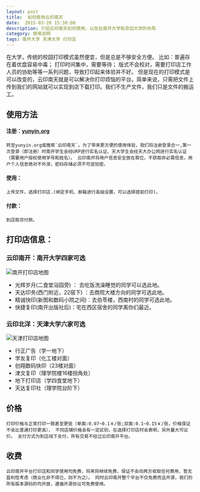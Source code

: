```yaml
---
layout: post
title:  如何使用云印南天
date:  2015-03-20 15:30:00
description: 介绍云印南天如何使用，以及在南开大学和添加大学的布局
category: 使用说明
tags: 南开大学 天津大学 打印店
---
```


在大学，传统的校园打印模式虽然便宜，但是总是不够安全方便。
比如：普遍存在着优盘容易中毒；
打印时间集中，需要等待；
版式不会校对，需要打印店工作人员的协助等等一系列问题，导致打印起来体验并不好。
但是现在的打印模式是可以改变的，云印南天就是可以解决你打印烦恼的平台。简单来说，只需把文件上传到我们的网站就可以实现到店下载打印。我们不生产文件，我们只是文件的搬运工。

## 使用方法

#### 注册：[yunyin.org](http://yunyin.org)
	转至yunyin.org或搜索`云印南天`。为了带来更方便的使用体验，我们将注册登录合一,第一次登录（即注册）时南开学生会经URP进行实名认证、天大学生会经天大办公网进行实名认证（需要用户授权使用学号和姓名）。 云印南开将用户信息安全放在首位，不获取非必需信息，用户个人信息绝对不外泄，密码存储必须不可逆加密。

#### 使用：
	上传文件，选择打印店.(绑定手机、邮箱进行高级设置，可以选择提前打印)。

#### 付款：
	到店取货付款。
 

## 打印店信息：

### 云印南开：南开大学四家可选

![南开打印店地图](http://www.yunyin.org/assets/image/map_nku.png)

- 光辉岁月(二食堂浴园旁) ： 去吃饭洗澡睡觉的同学可以选此地。
- 天达印务(西门附近，22宿下) ：去商院大楼方向的同学可选此地。
- 精诚快印(新图和数码小院之间)：去伯苓楼，西南村的同学可选此地。
- 快捷复印(南开出版社后)：宅在西区宿舍的同学离你们最近。

### 云印北洋：天津大学六家可选

![天津打印店地图](http://yunyin.org/Public/images/map_tju.png)

- 行正广告（学一地下）
- 学友复印（化工楼对面）
- 创翔数码快印（23楼对面）
- 津文复印（理学院楼16楼拐角处）
- 地下打印店（学四食堂地下）
- 天达复印社（理学院台阶下）

## 价格

	打印价格与正常打印一致甚至更低（单面:0.07~0.1￥/张;双面:0.1~0.15￥/张，价格保证不会比普通打印更高）， 不同店铺价格会有一定区别，在选择打印店时会表明，另外量大可议价。 支付方式为到店线下支付，所有交易不经过云印南开平台。

## 收费

	云印南开平台打印店和同学使用均免费，将来将继续免费，保证不会向两方收取任何费用，暂无盈利性考虑（商业化非不得已，则不为之）。 同时云印南开整个平台不仅免费而且开源，我们的所有版本源码的均开放，遵循开源协议可免费使用。